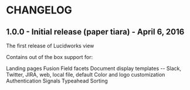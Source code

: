 # CHANGELOG

## 1.0.0 - Initial release (paper tiara) - April 6, 2016

The first release of Lucidworks view

Contains out of the box support for:

Landing pages
Fusion Field facets
Document display templates -- Slack, Twitter, JIRA, web, local file, default
Color and logo customization
Authentication
Signals
Typeahead
Sorting
